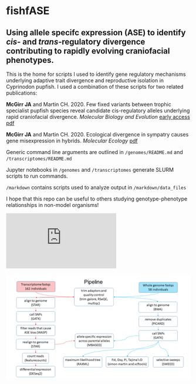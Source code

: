 # fishfASE
## Using allele specifc expression (ASE) to identify <i>cis-</i> and <i>trans-</i>regulatory divergence contributing to rapidly evolving craniofacial phenotypes.
This is the home for scripts I used to identify gene regulatory mechanisms underlying adaptive trait divergence and reproductive isolation in Cyprinodon pupfish. I used a combination of these scripts for two related publications:

<b>McGirr JA</b> and Martin CH. 2020. Few fixed variants between trophic specialist pupfish species reveal candidate cis-regulatory alleles underlying rapid craniofacial divergence. <i>Molecular Biology and Evolution</i> [early access pdf](https://github.com/joemcgirr/joemcgirr.github.io/blob/master/files/papers/mcgirr_2020.pdf)

<b>McGirr JA</b> and Martin CH. 2020. Ecological divergence in sympatry causes gene misexpression in hybrids. <i>Molecular Ecology</i> [pdf](https://github.com/joemcgirr/joemcgirr.github.io/blob/master/files/papers/mcgirr_2020b.pdf)

Generic command line arguments are outlined in `/genomes/README.md` and `/transcriptomes/README.md` 

Jupyter notebooks in `/genomes` and `/transcriptomes` generate SLURM scripts to run commands.

`/markdown` contains scripts used to analyze output in `/markdown/data_files`

I hope that this repo can be useful to others studying genotype-phenotype relationships in non-model organisms! 

![Image of Pipeline](https://github.com/joemcgirr/fishfASE/blob/master/Figure_1.pdf)

![Image of Pipeline](https://github.com/joemcgirr/fishfASE/blob/master/pipeline.png)

